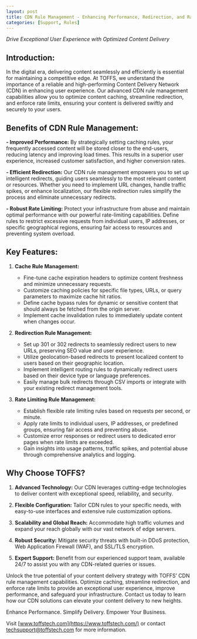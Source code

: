 ```yaml
---
layout: post
title: CDN Rule Management - Enhancing Performance, Redirection, and Rate Limiting
categories: [Support, Rules]
---
```

*Drive Exceptional User Experience with Optimized Content Delivery*

## Introduction:

In the digital era, delivering content seamlessly and efficiently is essential for maintaining a competitive edge. At TOFFS, we understand the importance of a reliable and high-performing Content Delivery Network (CDN) in enhancing user experience. Our advanced CDN rule management capabilities allow you to optimize content caching, streamline redirection, and enforce rate limits, ensuring your content is delivered swiftly and securely to your users.

## Benefits of CDN Rule Management:

**- Improved Performance:** By strategically setting caching rules, your frequently accessed content will be stored closer to the end-users, reducing latency and improving load times. This results in a superior user experience, increased customer satisfaction, and higher conversion rates.

**- Efficient Redirection:** Our CDN rule management empowers you to set up intelligent redirects, guiding users seamlessly to the most relevant content or resources. Whether you need to implement URL changes, handle traffic spikes, or enhance localization, our flexible redirection rules simplify the process and eliminate unnecessary redirects.

**- Robust Rate Limiting:** Protect your infrastructure from abuse and maintain optimal performance with our powerful rate-limiting capabilities. Define rules to restrict excessive requests from individual users, IP addresses, or specific geographical regions, ensuring fair access to resources and preventing system overload.

## Key Features:

1. **Cache Rule Management:**

    - Fine-tune cache expiration headers to optimize content freshness and minimize unnecessary requests.
    - Customize caching policies for specific file types, URLs, or query parameters to maximize cache hit ratios.
    - Define cache bypass rules for dynamic or sensitive content that should always be fetched from the origin server.
    - Implement cache invalidation rules to immediately update content when changes occur.

2. **Redirection Rule Management:**

    - Set up 301 or 302 redirects to seamlessly redirect users to new URLs, preserving SEO value and user experience.
    - Utilize geolocation-based redirects to present localized content to users based on their geographic location.
    - Implement intelligent routing rules to dynamically redirect users based on their device type or language preferences.
    - Easily manage bulk redirects through CSV imports or integrate with your existing redirect management tools.

3. **Rate Limiting Rule Management:**

    - Establish flexible rate limiting rules based on requests per second, or minute.
    - Apply rate limits to individual users, IP addresses, or predefined groups, ensuring fair access and preventing abuse.
    - Customize error responses or redirect users to dedicated error pages when rate limits are exceeded.
    - Gain insights into usage patterns, traffic spikes, and potential abuse through comprehensive analytics and logging.

## Why Choose TOFFS?

1. **Advanced Technology:** Our CDN leverages cutting-edge technologies to deliver content with exceptional speed, reliability, and security.

2. **Flexible Configuration:** Tailor CDN rules to your specific needs, with easy-to-use interfaces and extensive rule customization options.

3. **Scalability and Global Reach:** Accommodate high traffic volumes and expand your reach globally with our vast network of edge servers.

4. **Robust Security:** Mitigate security threats with built-in DDoS protection, Web Application Firewall (WAF), and SSL/TLS encryption.

5. **Expert Support:** Benefit from our experienced support team, available 24/7 to assist you with any CDN-related queries or issues.

Unlock the true potential of your content delivery strategy with TOFFS’ CDN rule management capabilities. Optimize caching, streamline redirection, and enforce rate limits to provide an exceptional user experience, improve performance, and safeguard your infrastructure. Contact us today to learn how our CDN solutions can elevate your content delivery to new heights.

Enhance Performance. Simplify Delivery. Empower Your Business.

Visit [www.toffstech.com](https://www.toffstech.com/) or contact [techsupport@toffstech.com](mailto:techsupport@toffstech.com) for more information.